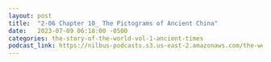 ```yaml
---
layout: post
title:  "2-06 Chapter 10_ The Pictograms of Ancient China"
date:   2023-07-09 06:18:00 -0500
categories: the-story-of-the-world-vol-1-ancient-times
podcast_link: https://nilbus-podcasts.s3.us-east-2.amazonaws.com/the-well-trained-mind/The%20Story%20of%20the%20World%20Vol.%201%20Ancient%20Times/2-06%20Chapter%2010_%20The%20Pictograms%20of%20Ancient%20China.mp3
---
```

